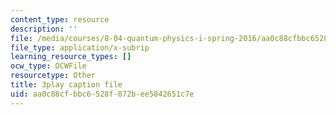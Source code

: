```yaml
---
content_type: resource
description: ''
file: /media/courses/8-04-quantum-physics-i-spring-2016/aa0c88cfbbc6528f872bee5842651c7e_8x94EgM2Mpg.vtt
file_type: application/x-subrip
learning_resource_types: []
ocw_type: OCWFile
resourcetype: Other
title: 3play caption file
uid: aa0c88cf-bbc6-528f-872b-ee5842651c7e
---
```

